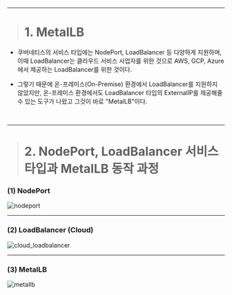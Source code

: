----

> # 1. MetalLB

+ 쿠버네티스의 서비스 타입에는 NodePort, LoadBalancer 등 다양하게 지원하며, 이때 LoadBalancer는 클라우드 서비스 사업자를 위한 것으로 AWS, GCP, Azure에서 제공하는 LoadBalancer를 위한 것이다.

+ 그렇기 때문에 온-프레미스(On-Premise) 환경에서 LoadBalancer를 지원하지 않았지만, 온-프레미스 환경에서도 LoadBalancer 타입의 ExternalIP를 제공해줄 수 있는 도구가 나왔고 그것이 바로 "MetalLB"이다.

<br>

----

> # 2. NodePort, LoadBalancer 서비스 타입과 MetalLB 동작 과정

### (1) NodePort

![nodeport](https://user-images.githubusercontent.com/42735894/145426933-f77ea90e-0b5d-471c-bdd7-a5c7ff172137.PNG)

----

### (2) LoadBalancer (Cloud)

![cloud_loadbalancer](https://user-images.githubusercontent.com/42735894/145426952-21a9330e-faba-4999-8e83-3b6c1a191b77.PNG)

----

### (3) MetalLB

![metallb](https://user-images.githubusercontent.com/42735894/145426946-9f727058-13b4-4cbf-b714-7e6cd83c91a0.PNG)